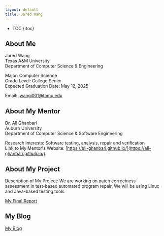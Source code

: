 ```yaml
---
layout: default
title: Jared Wang
---
```


* TOC
{:toc}

## About Me

Jared Wang  
Texas A&M University  
Department of Computer Science & Engineering

Major: Computer Science  
Grade Level: College Senior  
Expected Graduation Date: May 12, 2025  

Email: [jwangj001@tamu.edu](jwangj001@tamu.edu)


## About My Mentor

Dr. Ali Ghanbari  
Auburn University  
Department of Computer Science & Software Engineering  

Research Interests: Software testing, analysis, repair and verification  
Link to My Mentor's Website: [https://ali-ghanbari.github.io/](https://ali-ghanbari.github.io/)  


## About My Project

Description of My Project: We are working on patch correctness assessment in test-based automated program repair. We will be using Linux and Java-based testing tools.  


[My Final Report](files/finalreport.pdf)

## My Blog

[My Blog](blog.html)
